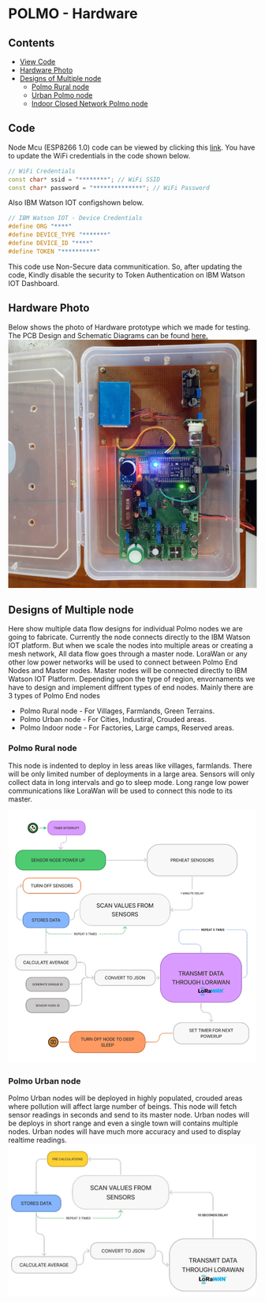 # POLMO - Hardware


## Contents

- [View Code](#code)
- [Hardware Photo](#hardware-photo)
- [Designs of Multiple node](#designs-of-multiple-node)
    - [Polmo Rural node](polmo-rural-node)
    - [Urban Polmo node]()
    - [Indoor Closed Network Polmo node]()


## Code

Node Mcu (ESP8266 1.0) code can be viewed by clicking this [link](./Node%20Mcu%20Code/mqttclient.ino).
You have to update the WiFi credentials in the code shown below.

```cpp
// WiFi Credentials
const char* ssid = "********"; // WiFi SSID
const char* password = "**************"; // WiFi Password
```
Also IBM Watson IOT configshown below.
```cpp
// IBM Watson IOT - Device Credentials
#define ORG "****" 
#define DEVICE_TYPE "*******" 
#define DEVICE_ID "****" 
#define TOKEN "**********" 

```
This code use Non-Secure data communitication. So, after updating the code, Kindly disable the security to Token Authentication on IBM Watson IOT Dashboard.

## Hardware Photo
Below shows the photo of Hardware prototype which we made for testing.
The PCB Design and Schematic Diagrams can be found [here.](/PCB%20Design%20Files)
![Single Node Data flow](./Photos/hardware-prototype.jpg)

## Designs of Multiple node
Here show multiple data flow designs for individual Polmo nodes we are going to fabricate. Currently the node connects directly to the IBM Watson IOT platform. But when we scale the nodes into multiple areas or creating a mesh network, All data flow goes through a master node. LoraWan or any other low power networks will be used to connect between Polmo End Nodes and Master nodes. Master nodes will be connected directly to IBM Watson IOT Platform.
Depending upon the type of region, envornaments we have to design and implement diffrent types of end nodes. Mainly there are 3 types of Polmo End nodes
- Polmo Rural node - For Villages, Farmlands, Green Terrains.
- Polmo Urban node - For Cities, Industiral, Crouded areas.
- Polmo Indoor node - For Factories, Large camps, Reserved areas.

### Polmo Rural node
This node is indented to deploy in less areas like villages, farmlands. There will be only limited number of deployments in a large area. Sensors will only collect data in long intervals and go to sleep mode. Long range low power communications like LoraWan will be used to connect this node to its master.

![Rural node data flow](./../docs/images/Polmo-Rural-DataFlow.jpg)

### Polmo Urban node
Polmo Urban nodes will be deployed in highly populated, crouded areas where pollution will affect large number of beings. This node will fetch sensor readings in seconds and send to its master node. Urban nodes will be deploys in short range and even a single town will contains multiple nodes. Urban nodes will have much more accuracy and used to display realtime readings.
![Urban node data flow](./../docs/images/Polmo-Urban-DataFlow.jpg)




